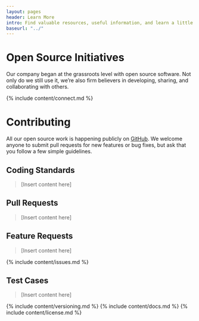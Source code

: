 ```yaml
---
layout: pages
header: Learn More
intro: Find valuable resources, useful information, and learn a little something about us 
baseurl: "../"
---
```


# Open Source Initiatives

Our company began at the grassroots level with open source software. Not only do we still use it, we’re also firm believers in developing, sharing, and collaborating with others.

{% include content/connect.md %}

# Contributing

All our open source work is happening publicly on [GitHub]({{site.github.repo}}). We welcome anyone to submit pull requests for new features or bug fixes, but ask that you follow a few simple guidelines.

## Coding Standards

> [Insert content here]

## Pull Requests

> [Insert content here]

## Feature Requests

> [Insert content here]

{% include content/issues.md %}

## Test Cases

> [Insert content here]

{% include content/versioning.md %}
{% include content/docs.md %}
{% include content/license.md %}
